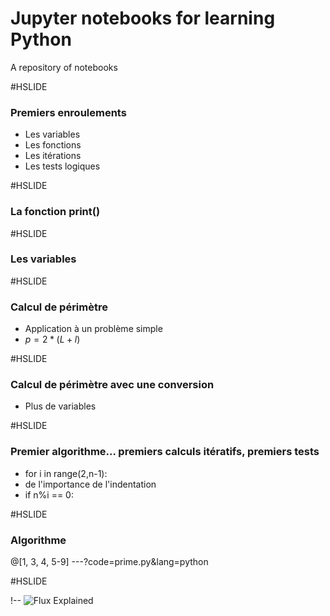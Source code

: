# Jupyter notebooks for learning Python

A repository of notebooks

#HSLIDE

### Premiers enroulements

- Les variables
- Les fonctions
- Les itérations
- Les tests logiques

#HSLIDE

### La fonction print()

#HSLIDE

### Les variables

#HSLIDE

### Calcul de périmètre

- Application à un problème simple
- $p = 2*(L+l)$

#HSLIDE

### Calcul de périmètre avec une conversion

- Plus de variables

#HSLIDE

### Premier algorithme... premiers calculs itératifs, premiers tests

- for i in range(2,n-1):
- de l'importance de l'indentation
- if n%i == 0:

#HSLIDE

### Algorithme

@[1, 3, 4, 5-9]
---?code=prime.py&lang=python

#HSLIDE

!-- ![Flux Explained](https://facebook.github.io/flux/img/flux-simple-f8-diagram-explained-1300w.png)
